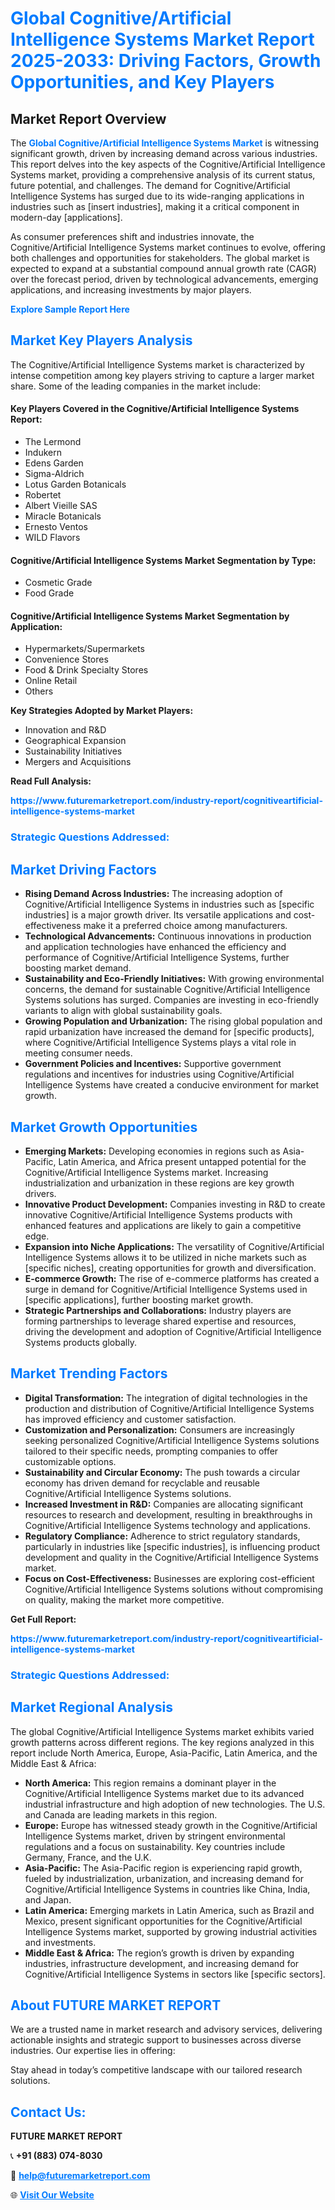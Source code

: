 <h1 style="color: #007BFF;">Global Cognitive/Artificial Intelligence Systems Market Report 2025-2033: Driving Factors, Growth Opportunities, and Key Players</h1>

<section id="overview">
<h2>Market Report Overview</h2>
<p>The <a href="https://www.futuremarketreport.com/industry-report/cognitiveartificial-intelligence-systems-market" style="color: #007BFF; text-decoration: none;"><strong>Global Cognitive/Artificial Intelligence Systems Market</strong></a> is witnessing significant growth, driven by increasing demand across various industries. This report delves into the key aspects of the Cognitive/Artificial Intelligence Systems market, providing a comprehensive analysis of its current status, future potential, and challenges. The demand for Cognitive/Artificial Intelligence Systems has surged due to its wide-ranging applications in industries such as [insert industries], making it a critical component in modern-day [applications].</p>
<p>As consumer preferences shift and industries innovate, the Cognitive/Artificial Intelligence Systems market continues to evolve, offering both challenges and opportunities for stakeholders. The global market is expected to expand at a substantial compound annual growth rate (CAGR) over the forecast period, driven by technological advancements, emerging applications, and increasing investments by major players.</p>
</section>

<section id="overview">
<p><a href="https://www.futuremarketreport.com/request-sample/reportId=34225" style="color: #007BFF; text-decoration: none;"><strong>Explore Sample Report Here</strong></a></p>
</section>

<section id="key-players">
<h2 style="color: #007BFF;">Market Key Players Analysis</h2>
<p>The Cognitive/Artificial Intelligence Systems market is characterized by intense competition among key players striving to capture a larger market share. Some of the leading companies in the market include:</p>
<h4>Key Players Covered in the Cognitive/Artificial Intelligence Systems Report:</h4>
<ul><li>The Lermond</li><li>Indukern</li><li>Edens Garden</li><li>Sigma-Aldrich</li><li>Lotus Garden Botanicals</li><li>Robertet</li><li>Albert Vieille SAS</li><li>Miracle Botanicals</li><li>Ernesto Ventos</li><li>WILD Flavors</li></ul>
<h4>Cognitive/Artificial Intelligence Systems Market Segmentation by Type:</h4>
<ul><li>Cosmetic Grade</li><li>Food Grade</li></ul>

<h4>Cognitive/Artificial Intelligence Systems Market Segmentation by Application:</h4>
<ul><li>Hypermarkets/Supermarkets</li><li>Convenience Stores</li><li>Food &amp; Drink Specialty Stores</li><li>Online Retail</li><li>Others</li></ul>
<p><strong>Key Strategies Adopted by Market Players:</strong></p>
<ul>
<li>Innovation and R&D</li>
<li>Geographical Expansion</li>
<li>Sustainability Initiatives</li>
<li>Mergers and Acquisitions</li>
</ul>
</section>

<section>
<p><strong>Read Full Analysis: </strong></p><a href="https://www.futuremarketreport.com/industry-report/cognitiveartificial-intelligence-systems-market" style="color: #007BFF; text-decoration: none;"><strong>https://www.futuremarketreport.com/industry-report/cognitiveartificial-intelligence-systems-market</strong></a>
<h3 style="color: #007BFF;">Strategic Questions Addressed:</h3>
</section>

<section id="driving-factors">
<h2 style="color: #007BFF;">Market Driving Factors</h2>
<ul>
<li><strong>Rising Demand Across Industries:</strong> The increasing adoption of Cognitive/Artificial Intelligence Systems in industries such as [specific industries] is a major growth driver. Its versatile applications and cost-effectiveness make it a preferred choice among manufacturers.</li>
<li><strong>Technological Advancements:</strong> Continuous innovations in production and application technologies have enhanced the efficiency and performance of Cognitive/Artificial Intelligence Systems, further boosting market demand.</li>
<li><strong>Sustainability and Eco-Friendly Initiatives:</strong> With growing environmental concerns, the demand for sustainable Cognitive/Artificial Intelligence Systems solutions has surged. Companies are investing in eco-friendly variants to align with global sustainability goals.</li>
<li><strong>Growing Population and Urbanization:</strong> The rising global population and rapid urbanization have increased the demand for [specific products], where Cognitive/Artificial Intelligence Systems plays a vital role in meeting consumer needs.</li>
<li><strong>Government Policies and Incentives:</strong> Supportive government regulations and incentives for industries using Cognitive/Artificial Intelligence Systems have created a conducive environment for market growth.</li>
</ul>
</section>

<section id="growth-opportunities">
<h2 style="color: #007BFF;">Market Growth Opportunities</h2>
<ul>
<li><strong>Emerging Markets:</strong> Developing economies in regions such as Asia-Pacific, Latin America, and Africa present untapped potential for the Cognitive/Artificial Intelligence Systems market. Increasing industrialization and urbanization in these regions are key growth drivers.</li>
<li><strong>Innovative Product Development:</strong> Companies investing in R&D to create innovative Cognitive/Artificial Intelligence Systems products with enhanced features and applications are likely to gain a competitive edge.</li>
<li><strong>Expansion into Niche Applications:</strong> The versatility of Cognitive/Artificial Intelligence Systems allows it to be utilized in niche markets such as [specific niches], creating opportunities for growth and diversification.</li>
<li><strong>E-commerce Growth:</strong> The rise of e-commerce platforms has created a surge in demand for Cognitive/Artificial Intelligence Systems used in [specific applications], further boosting market growth.</li>
<li><strong>Strategic Partnerships and Collaborations:</strong> Industry players are forming partnerships to leverage shared expertise and resources, driving the development and adoption of Cognitive/Artificial Intelligence Systems products globally.</li>
</ul>
</section>

<section id="trending-factors">
<h2 style="color: #007BFF;">Market Trending Factors</h2>
<ul>
<li><strong>Digital Transformation:</strong> The integration of digital technologies in the production and distribution of Cognitive/Artificial Intelligence Systems has improved efficiency and customer satisfaction.</li>
<li><strong>Customization and Personalization:</strong> Consumers are increasingly seeking personalized Cognitive/Artificial Intelligence Systems solutions tailored to their specific needs, prompting companies to offer customizable options.</li>
<li><strong>Sustainability and Circular Economy:</strong> The push towards a circular economy has driven demand for recyclable and reusable Cognitive/Artificial Intelligence Systems solutions.</li>
<li><strong>Increased Investment in R&D:</strong> Companies are allocating significant resources to research and development, resulting in breakthroughs in Cognitive/Artificial Intelligence Systems technology and applications.</li>
<li><strong>Regulatory Compliance:</strong> Adherence to strict regulatory standards, particularly in industries like [specific industries], is influencing product development and quality in the Cognitive/Artificial Intelligence Systems market.</li>
<li><strong>Focus on Cost-Effectiveness:</strong> Businesses are exploring cost-efficient Cognitive/Artificial Intelligence Systems solutions without compromising on quality, making the market more competitive.</li>
</ul>
</section>

<section>
<p><strong>Get Full Report: </strong></p><a href="https://www.futuremarketreport.com/industry-report/cognitiveartificial-intelligence-systems-market" style="color: #007BFF; text-decoration: none;"><strong>https://www.futuremarketreport.com/industry-report/cognitiveartificial-intelligence-systems-market</strong></a>
<h3 style="color: #007BFF;">Strategic Questions Addressed:</h3>
</section>


<section id="regional-analysis">
<h2 style="color: #007BFF;">Market Regional Analysis</h2>
<p>The global Cognitive/Artificial Intelligence Systems market exhibits varied growth patterns across different regions. The key regions analyzed in this report include North America, Europe, Asia-Pacific, Latin America, and the Middle East & Africa:</p>
<ul>
<li><strong>North America:</strong> This region remains a dominant player in the Cognitive/Artificial Intelligence Systems market due to its advanced industrial infrastructure and high adoption of new technologies. The U.S. and Canada are leading markets in this region.</li>
<li><strong>Europe:</strong> Europe has witnessed steady growth in the Cognitive/Artificial Intelligence Systems market, driven by stringent environmental regulations and a focus on sustainability. Key countries include Germany, France, and the U.K.</li>
<li><strong>Asia-Pacific:</strong> The Asia-Pacific region is experiencing rapid growth, fueled by industrialization, urbanization, and increasing demand for Cognitive/Artificial Intelligence Systems in countries like China, India, and Japan.</li>
<li><strong>Latin America:</strong> Emerging markets in Latin America, such as Brazil and Mexico, present significant opportunities for the Cognitive/Artificial Intelligence Systems market, supported by growing industrial activities and investments.</li>
<li><strong>Middle East & Africa:</strong> The region’s growth is driven by expanding industries, infrastructure development, and increasing demand for Cognitive/Artificial Intelligence Systems in sectors like [specific sectors].</li>
</ul>
</section>

<footer>
<h2 style="color: #007BFF;">About FUTURE MARKET REPORT</h2>
<p>We are a trusted name in market research and advisory services, delivering actionable insights and strategic support to businesses across diverse industries. Our expertise lies in offering:</p>

<p>Stay ahead in today’s competitive landscape with our tailored research solutions.</p>

<h2 style="color: #007BFF;">Contact Us:</h2>
<p><strong>FUTURE MARKET REPORT</strong></p>
<p>📞 <strong>+91 (883) 074-8030</strong></p>
<p>📧 <strong><a href="mailto:help@futuremarketreport.com" style="color: #007BFF;">help@futuremarketreport.com</a></strong></p>
<p>🌐 <strong><a href="https://www.futuremarketreport.com/" style="color: #007BFF;">Visit Our Website</a></strong></p>
</footer>